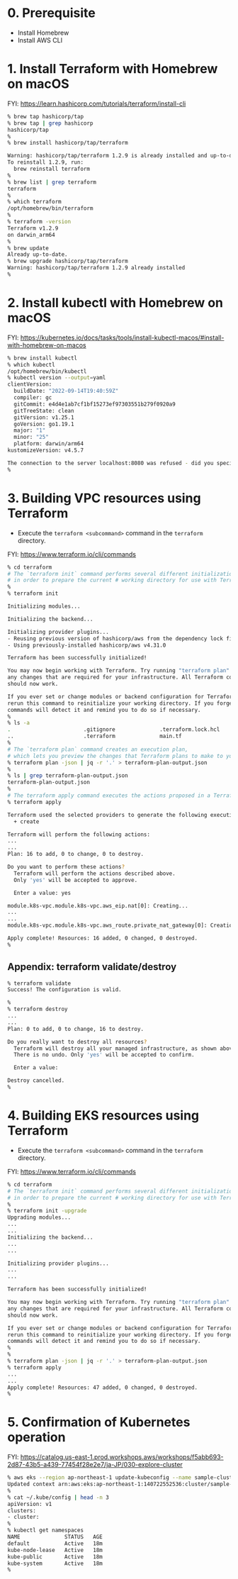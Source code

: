 # 0. Prerequisite
* Install Homebrew
* Install AWS CLI

# 1. Install Terraform with Homebrew on macOS
FYI:
https://learn.hashicorp.com/tutorials/terraform/install-cli

```sh
% brew tap hashicorp/tap
% brew tap | grep hashicorp
hashicorp/tap
% 
% brew install hashicorp/tap/terraform

Warning: hashicorp/tap/terraform 1.2.9 is already installed and up-to-date.
To reinstall 1.2.9, run:
  brew reinstall terraform
% 
% brew list | grep terraform
terraform
% 
% which terraform
/opt/homebrew/bin/terraform
% 
% terraform -version
Terraform v1.2.9
on darwin_arm64
% 
% brew update
Already up-to-date.
% brew upgrade hashicorp/tap/terraform
Warning: hashicorp/tap/terraform 1.2.9 already installed
% 
```

# 2. Install kubectl with Homebrew on macOS
FYI:
https://kubernetes.io/docs/tasks/tools/install-kubectl-macos/#install-with-homebrew-on-macos

```sh
% brew install kubectl
% which kubectl
/opt/homebrew/bin/kubectl
% kubectl version --output=yaml
clientVersion:
  buildDate: "2022-09-14T19:40:59Z"
  compiler: gc
  gitCommit: e4d4e1ab7cf1bf15273ef97303551b279f0920a9
  gitTreeState: clean
  gitVersion: v1.25.1
  goVersion: go1.19.1
  major: "1"
  minor: "25"
  platform: darwin/arm64
kustomizeVersion: v4.5.7

The connection to the server localhost:8080 was refused - did you specify the right host or port?
% 
```

# 3. Building VPC resources using Terraform
* Execute the `terraform <subcommand>` command in the `terraform` directory.

FYI:
https://www.terraform.io/cli/commands

```sh
% cd terraform
# The `terraform init` command performs several different initialization steps
# in order to prepare the current # working directory for use with Terraform.
% 
% terraform init

Initializing modules...

Initializing the backend...

Initializing provider plugins...
- Reusing previous version of hashicorp/aws from the dependency lock file
- Using previously-installed hashicorp/aws v4.31.0

Terraform has been successfully initialized!

You may now begin working with Terraform. Try running "terraform plan" to see
any changes that are required for your infrastructure. All Terraform commands
should now work.

If you ever set or change modules or backend configuration for Terraform,
rerun this command to reinitialize your working directory. If you forget, other
commands will detect it and remind you to do so if necessary.
% 
% ls -a
.                       .gitignore              .terraform.lock.hcl     modules
..                      .terraform              main.tf
% 
# The `terraform plan` command creates an execution plan,
# which lets you preview the changes that Terraform plans to make to your infrastructure.
% terraform plan -json | jq -r '.' > terraform-plan-output.json
% 
% ls | grep terraform-plan-output.json
terraform-plan-output.json
% 
# The terraform apply command executes the actions proposed in a Terraform plan.
% terraform apply

Terraform used the selected providers to generate the following execution plan. Resource actions are indicated with the following symbols:
  + create

Terraform will perform the following actions:
...
...
Plan: 16 to add, 0 to change, 0 to destroy.

Do you want to perform these actions?
  Terraform will perform the actions described above.
  Only 'yes' will be accepted to approve.

  Enter a value: yes

module.k8s-vpc.module.k8s-vpc.aws_eip.nat[0]: Creating...
...
...
module.k8s-vpc.module.k8s-vpc.aws_route.private_nat_gateway[0]: Creation complete after 1s [id=r-rtb-06050378aeb063c441080289494]

Apply complete! Resources: 16 added, 0 changed, 0 destroyed.
% 
```
## Appendix: terraform validate/destroy

```sh
% terraform validate
Success! The configuration is valid.

% 
% terraform destroy
...
...
Plan: 0 to add, 0 to change, 16 to destroy.

Do you really want to destroy all resources?
  Terraform will destroy all your managed infrastructure, as shown above.
  There is no undo. Only 'yes' will be accepted to confirm.

  Enter a value: 

Destroy cancelled.
% 
```


# 4. Building EKS resources using Terraform
* Execute the `terraform <subcommand>` command in the `terraform` directory.

FYI:
https://www.terraform.io/cli/commands

```sh
% cd terraform
# The `terraform init` command performs several different initialization steps
# in order to prepare the current # working directory for use with Terraform.
% 
% terraform init -upgrade 
Upgrading modules...
...
...
Initializing the backend...
...
...

Initializing provider plugins...
...
...

Terraform has been successfully initialized!

You may now begin working with Terraform. Try running "terraform plan" to see
any changes that are required for your infrastructure. All Terraform commands
should now work.

If you ever set or change modules or backend configuration for Terraform,
rerun this command to reinitialize your working directory. If you forget, other
commands will detect it and remind you to do so if necessary.
% 
% 
% terraform plan -json | jq -r '.' > terraform-plan-output.json
% terraform apply
...
...
Apply complete! Resources: 47 added, 0 changed, 0 destroyed.
% 
```

# 5. Confirmation of Kubernetes operation

FYI:
https://catalog.us-east-1.prod.workshops.aws/workshops/f5abb693-2d87-43b5-a439-77454f28e2e7/ja-JP/030-explore-cluster

```sh
% aws eks --region ap-northeast-1 update-kubeconfig --name sample-cluster
Updated context arn:aws:eks:ap-northeast-1:140722552536:cluster/sample-cluster in /Users/admin/.kube/config
% 
% cat ~/.kube/config | head -n 3
apiVersion: v1
clusters:
- cluster:
% 
% kubectl get namespaces
NAME              STATUS   AGE
default           Active   18m
kube-node-lease   Active   18m
kube-public       Active   18m
kube-system       Active   18m
% 
```